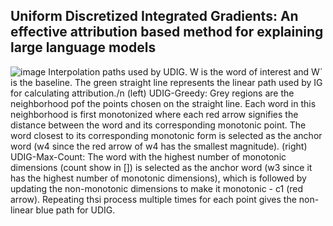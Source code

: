 ## Uniform Discretized Integrated Gradients: An effective attribution based method for explaining large language models
![image](https://github.com/swarnava-sr/UDIG/assets/82533666/0cd31f2f-da8b-49a2-888c-5fa516805a37)
Interpolation paths used by UDIG. W is the word of interest and W` is the baseline. The green straight line represents the linear path used by IG for calculating attribution./n
(left) UDIG-Greedy: Grey regions are the neighborhood pof the points chosen on the straight line. Each word in this neighborhood is first monotonized where each red arrow signifies the distance between the word and its corresponding monotonic point. The word closest to its corresponding monotonic form is selected as the anchor word (w4 since the red arrow of w4 has the smallest magnitude).
(right) UDIG-Max-Count: The word with the highest number of monotonic dimensions (count show in []) is selected as the anchor word (w3 since it has the highest number of monotonic dimensions), which is followed by updating the non-monotonic dimensions to make it monotonic - c1 (red arrow). Repeating thsi process multiple times for each point gives the non-linear blue path for UDIG.


